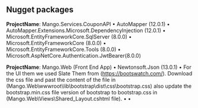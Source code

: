 Nugget packages
------------------------------------------------------
**ProjectName**: Mango.Services.CouponAPI
•	AutoMapper (12.0.1)
•	AutoMapper.Extensions.Microsoft.DependencyInjection (12.0.1)
•	Microsoft.EntityFrameworkCore.SqlServer  (8.0.0)
•	Microsoft.EntityFrameworkCore (8.0.0)
•	Microsoft.EntityFrameworkCore.Tools (8.0.0)
•	Microsoft.AspNetCore.Authentication.JwtBearer(8.0.0)

**ProjectName**: Mango.Web (Front End App)
•	Newtonsoft.Json (13.0.1)
•	For the UI them we used Slate Them from (https://bootswatch.com/). Download the css file and past the content of the file in
    (Mango.Web\wwwroot\lib\bootstrap\dist\css\bootstrap.css) also update the bootstrap.min.css file version of bootstrap to bootstrap.css in (Mango.Web\Views\Shared\_Layout.cshtml file).
•
•
